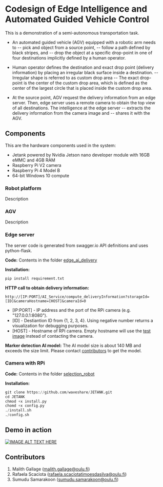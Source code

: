 
# Codesign of Edge Intelligence and Automated Guided Vehicle Control

This is a demonstration of a semi-autonomous transportation task. 
- An automated guided vehicle (AGV) equipped with a robotic arm needs to 
 -- pick and object from a source point,
 -- follow a path defined by black stripes, and 
 -- drop the object at a specific drop-point in one of four destinations implicitly defined by a human operator.

- Human operator defines the destination and exact drop point (delivery information) by placing an irregular black surface inside a destination.
 -- Irregular shape is referred to as custom drop area
 -- The exact drop-point is the center of the custom drop area, which is defined as the center of the largest circle that is placed inside the custom drop area. 

- At the source point, AGV request the delivery information from an edge server. Then, edge server uses a remote camera to obtain the top view of all destinations. The intelligence at the edge server
 -- extracts the delivery information from the camera image and 
 -- shares it with the AGV.


## Components

This are the hardware components used in the system:
- Jetank powered by Nvidia Jetson nano developer module with 16GB eMMC and 4GB RAM
- Raspberry Pi V2 camera
- Raspberry Pi 4 Model B
- 64-bit Windows 10 compute

### Robot platform

Description

### AGV

Description


### Edge server

The server code is generated from swagger.io API definitions and uses python-flask.

**Code:**
Contents in the folder [edge_ai_delivery](edge_ai_delivery)
 
 **Installation:**
```python
pip install requirement.txt
```

**HTTP call to obtain delivery information:**
```http
http://[IP:PORT]/AI_Service/compute_deliveryInformation?storageId=[ID]&cameraHostname=[HOST]&cameraId=0
```
- [IP:PORT] - IP address and the port of the RPi camera (e.g. "127.0.0.1:8080").
- [ID] - Destiantion ID from \{1, 2, 3, 4\}. Using negative number returns a visualization for debugging purposes.
- [HOST] - Hostname of RPi camera. Empty hostname will use the [test image](edge_ai_delivery/swagger_server/models/test_image.jpg) instead of contacting the camera.

**Marker detection AI model:**
The AI model size is about 140 MB and exceeds the size limit. Please contact [contributors](#contributors) to get the model.


### Camera with RPi

**Code:**
Contents in the folder [selection_robot](selection_robot)

 **Installation:**
```python
git clone https://github.com/waveshare/JETANK.git
cd JETANK
chmod +x install.py
chomd +x config.py
./install.sh
./config.sh
```

## Demo in action

[![IMAGE ALT TEXT HERE](http://img.youtube.com/vi/DhCSCCZbuHo/0.jpg)](http://www.youtube.com/watch?v=DhCSCCZbuHo)

## Contributors
1. Malith Gallage (<malith.gallage@oulu.fi>)
2. Rafaela Scaciota (<rafaela.scaciotatimoesdasilva@oulu.fi>)
3. Sumudu Samarakoon (<sumudu.samarakoon@oulu.fi>)
